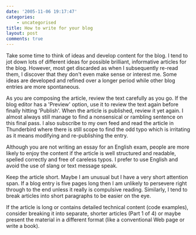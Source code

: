 ```yaml
---
date: '2005-11-06 19:17:47'
categories:
    - uncategorised
title: How to write for your blog
layout: post
comments: true
---
```

Take some time to think of ideas and develop content for the blog. I
tend to jot down lots of different ideas for possible brilliant,
informative articles for the blog. However, most get discarded as when I
subsequently re-read them, I discover that they don't even make sense or
interest me. Some ideas are developed and refined over a longer period
while other blog entries are more spontaneous.

As you are composing the article, review the text carefully as you go.
If the blog editor has a 'Preview' option, use it to review the text
again before finally hitting 'Publish'. When the article is published,
review it yet again. I almost always still manage to find a nonsensical
or rambling sentence on this final pass. I also subscribe to my own feed
and read the article in Thunderbird where there is still scope to find
the odd typo which is irritating as it means modifying and re-publishing
the entry.

Although you are not writing an essay for an English exam, people are
more likely to enjoy the content if the article is well structured and
readable, spelled correctly and free of careless typos. I prefer to use
English and avoid the use of slang or text message speak.

Keep the article short. Maybe I am unusual but I have a very short
attention span. If a blog entry is five pages long then I am unlikely to
persevere right through to the end unless it really is compulsive
reading. Similarly, I tend to break articles into short paragraphs to be
easier on the eye.

If the article is long or contains detailed technical content (code
examples), consider breaking it into separate, shorter articles (Part 1
of 4) or maybe present the material in a different format (like a
conventional Web page or write a book).
